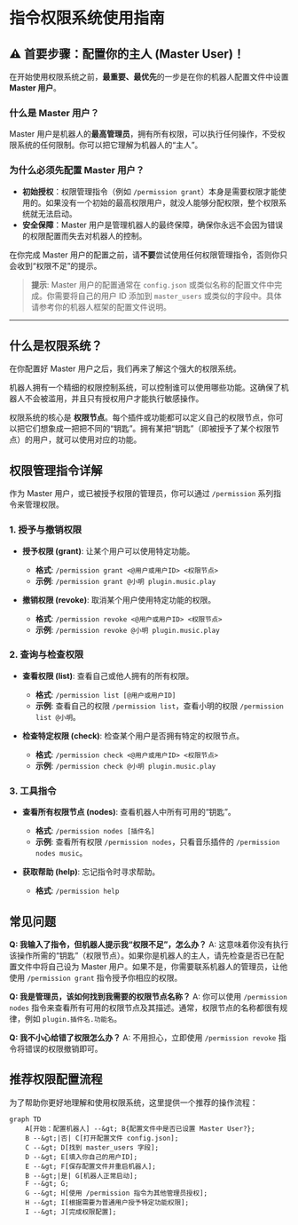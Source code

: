 # 指令权限系统使用指南

## ⚠️ 首要步骤：配置你的主人 (Master User)！

在开始使用权限系统之前，**最重要、最优先**的一步是在你的机器人配置文件中设置 **Master 用户**。

### 什么是 Master 用户？

Master 用户是机器人的**最高管理员**，拥有所有权限，可以执行任何操作，不受权限系统的任何限制。你可以把它理解为机器人的“主人”。

### 为什么必须先配置 Master 用户？

*   **初始授权**：权限管理指令（例如 `/permission grant`）本身是需要权限才能使用的。如果没有一个初始的最高权限用户，就没人能够分配权限，整个权限系统就无法启动。
*   **安全保障**：Master 用户是管理机器人的最终保障，确保你永远不会因为错误的权限配置而失去对机器人的控制。

在你完成 Master 用户的配置之前，请**不要**尝试使用任何权限管理指令，否则你只会收到“权限不足”的提示。

> **提示**: Master 用户的配置通常在 `config.json` 或类似名称的配置文件中完成。你需要将自己的用户 ID 添加到 `master_users` 或类似的字段中。具体请参考你的机器人框架的配置文件说明。

---

## 什么是权限系统？

在你配置好 Master 用户之后，我们再来了解这个强大的权限系统。

机器人拥有一个精细的权限控制系统，可以控制谁可以使用哪些功能。这确保了机器人不会被滥用，并且只有授权用户才能执行敏感操作。

权限系统的核心是 **权限节点**。每个插件或功能都可以定义自己的权限节点，你可以把它们想象成一把把不同的“钥匙”。拥有某把“钥匙”（即被授予了某个权限节点）的用户，就可以使用对应的功能。

## 权限管理指令详解

作为 Master 用户，或已被授予权限的管理员，你可以通过 `/permission` 系列指令来管理权限。

### 1. 授予与撤销权限

- **授予权限 (grant)**: 让某个用户可以使用特定功能。
  - **格式**: `/permission grant <@用户或用户ID> <权限节点>`
  - **示例**: `/permission grant @小明 plugin.music.play`

- **撤销权限 (revoke)**: 取消某个用户使用特定功能的权限。
  - **格式**: `/permission revoke <@用户或用户ID> <权限节点>`
  - **示例**: `/permission revoke @小明 plugin.music.play`

### 2. 查询与检查权限

- **查看权限 (list)**: 查看自己或他人拥有的所有权限。
  - **格式**: `/permission list [@用户或用户ID]`
  - **示例**: 查看自己的权限 `/permission list`，查看小明的权限 `/permission list @小明`。

- **检查特定权限 (check)**: 检查某个用户是否拥有特定的权限节点。
  - **格式**: `/permission check <@用户或用户ID> <权限节点>`
  - **示例**: `/permission check @小明 plugin.music.play`

### 3. 工具指令

- **查看所有权限节点 (nodes)**: 查看机器人中所有可用的“钥匙”。
  - **格式**: `/permission nodes [插件名]`
  - **示例**: 查看所有权限 `/permission nodes`，只看音乐插件的 `/permission nodes music`。

- **获取帮助 (help)**: 忘记指令时寻求帮助。
  - **格式**: `/permission help`

## 常见问题

**Q: 我输入了指令，但机器人提示我“权限不足”，怎么办？**
A: 这意味着你没有执行该操作所需的“钥匙”（权限节点）。如果你是机器人的主人，请先检查是否已在配置文件中将自己设为 Master 用户。如果不是，你需要联系机器人的管理员，让他使用 `/permission grant` 指令授予你相应的权限。

**Q: 我是管理员，该如何找到我需要的权限节点名称？**
A: 你可以使用 `/permission nodes` 指令来查看所有可用的权限节点及其描述。通常，权限节点的名称都很有规律，例如 `plugin.插件名.功能名`。

**Q: 我不小心给错了权限怎么办？**
A: 不用担心，立即使用 `/permission revoke` 指令将错误的权限撤销即可。
## 推荐权限配置流程

为了帮助你更好地理解和使用权限系统，这里提供一个推荐的操作流程：

```mermaid
graph TD
    A[开始：配置机器人] --&gt; B{配置文件中是否已设置 Master User?};
    B --&gt;|否| C[打开配置文件 config.json];
    C --&gt; D[找到 master_users 字段];
    D --&gt; E[填入你自己的用户ID];
    E --&gt; F[保存配置文件并重启机器人];
    B --&gt;|是| G[机器人正常启动];
    F --&gt; G;
    G --&gt; H[使用 /permission 指令为其他管理员授权];
    H --&gt; I[根据需要为普通用户授予特定功能权限];
    I --&gt; J[完成权限配置];
```